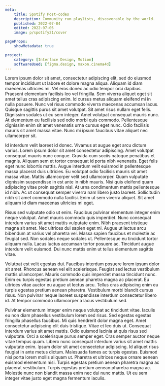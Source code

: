 ```yaml
---
meta:
    title: Spotify Post-codes
    description: Community run playlists, discoverable by the world.
    published: 2022-07-04
    edited: 2022-07-05
    image: p/spotify21/cover

pageProps:
    showMetadata: true

project:
    category: [Interface Design, Motion]
    softwareUsed: [figma.design, maxon.cinema4d]
---
```

Lorem ipsum dolor sit amet, consectetur adipiscing elit, sed do eiusmod tempor incididunt ut labore et dolore magna aliqua. Aliquam id diam maecenas ultricies mi. Vel eros donec ac odio tempor orci dapibus. Praesent elementum facilisis leo vel fringilla. Sem viverra aliquet eget sit amet tellus cras adipiscing enim. Id cursus metus aliquam eleifend mi in nulla posuere. Nunc vel risus commodo viverra maecenas accumsan lacus. Quisque sagittis purus sit amet volutpat. Sit amet risus nullam eget felis. Dignissim sodales ut eu sem integer. Amet volutpat consequat mauris nunc. At elementum eu facilisis sed odio morbi quis commodo. Pellentesque dignissim enim sit amet venenatis urna cursus eget nunc. Odio facilisis mauris sit amet massa vitae. Nunc mi ipsum faucibus vitae aliquet nec ullamcorper sit.

Id interdum velit laoreet id donec. Vivamus at augue eget arcu dictum varius. Lorem ipsum dolor sit amet consectetur adipiscing. Amet volutpat consequat mauris nunc congue. Gravida cum sociis natoque penatibus et magnis. Aliquam sem et tortor consequat id porta nibh venenatis. Eget felis eget nunc lobortis mattis. Augue interdum velit euismod in pellentesque massa placerat duis ultricies. Eu volutpat odio facilisis mauris sit amet massa vitae. Mattis ullamcorper velit sed ullamcorper. Quam vulputate dignissim suspendisse in est ante in nibh mauris. Nisi quis eleifend quam adipiscing vitae proin sagittis nisl. At urna condimentum mattis pellentesque id nibh. Ac ut consequat semper viverra nam libero justo laoreet. Sollicitudin nibh sit amet commodo nulla facilisi. Enim ut sem viverra aliquet. Sit amet aliquam id diam maecenas ultricies mi eget.

Risus sed vulputate odio ut enim. Faucibus pulvinar elementum integer enim neque volutpat. Amet mauris commodo quis imperdiet. Nunc consequat interdum varius sit amet mattis vulputate enim. Nibh praesent tristique magna sit amet. Nec ultrices dui sapien eget mi. Augue ut lectus arcu bibendum at varius vel pharetra vel. Massa sapien faucibus et molestie ac feugiat sed. Non sodales neque sodales ut. Pellentesque eu tincidunt tortor aliquam nulla. Lacus luctus accumsan tortor posuere ac. Tincidunt augue interdum velit euismod. Dui nunc mattis enim ut tellus elementum sagittis vitae.

Volutpat est velit egestas dui. Faucibus interdum posuere lorem ipsum dolor sit amet. Rhoncus aenean vel elit scelerisque. Feugiat sed lectus vestibulum mattis ullamcorper. Mauris commodo quis imperdiet massa tincidunt nunc. Enim eu turpis egestas pretium aenean pharetra magna ac placerat. Eu ultrices vitae auctor eu augue ut lectus arcu. Tellus cras adipiscing enim eu turpis egestas pretium aenean pharetra. Vestibulum morbi blandit cursus risus. Non pulvinar neque laoreet suspendisse interdum consectetur libero id. At tempor commodo ullamcorper a lacus vestibulum sed.

Pulvinar elementum integer enim neque volutpat ac tincidunt vitae. Iaculis eu non diam phasellus vestibulum lorem sed risus. Sed egestas egestas fringilla phasellus faucibus. Mi quis hendrerit dolor magna eget. Amet consectetur adipiscing elit duis tristique. Vitae et leo duis ut. Consequat interdum varius sit amet mattis. Odio euismod lacinia at quis risus sed vulputate. Orci a scelerisque purus semper eget. Cras semper auctor neque vitae tempus quam. Libero nunc consequat interdum varius sit amet mattis vulputate enim. Ipsum dolor sit amet consectetur adipiscing. Id aliquet risus feugiat in ante metus dictum. Malesuada fames ac turpis egestas. Euismod nisi porta lorem mollis aliquam ut. Pharetra et ultrices neque ornare aenean euismod elementum nisi. Turpis egestas pretium aenean pharetra magna ac placerat vestibulum. Turpis egestas pretium aenean pharetra magna ac. Molestie nunc non blandit massa enim nec dui nunc mattis. Ut eu sem integer vitae justo eget magna fermentum iaculis.